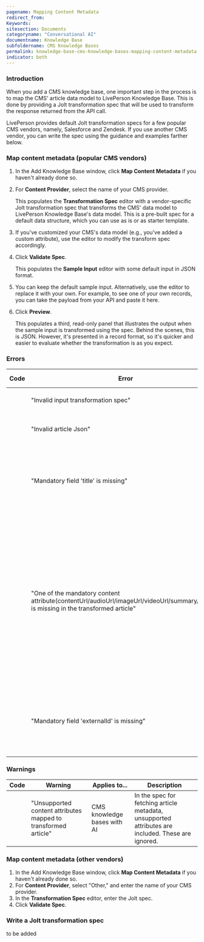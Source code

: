 ```yaml
---
pagename: Mapping Content Metadata
redirect_from:
Keywords:
sitesection: Documents
categoryname: "Conversational AI"
documentname: Knowledge Base
subfoldername: CMS Knowledge Bases
permalink: knowledge-base-cms-knowledge-bases-mapping-content-metadata.html
indicator: both
---
```


### Introduction

When you add a CMS knowledge base, one important step in the process is to map the CMS' article data model to LivePerson Knowledge Base. This is done by providing a Jolt transformation spec that will be used to transform the response returned from the API call.

LivePerson provides default Jolt transformation specs for a few popular CMS vendors, namely, Salesforce and Zendesk. If you use another CMS vendor, you can write the spec using the guidance and examples farther below.

### Map content metadata (popular CMS vendors)

1. In the Add Knowledge Base window, click **Map Content Metadata** if you haven't already done so. 
2. For **Content Provider**, select the name of your CMS provider.
    
    This populates the **Transformation Spec** editor with a vendor-specific Jolt transformation spec that transforms the CMS' data model to LivePerson Knowledge Base's data model. This is a pre-built spec for a default data structure, which you can use as is or as starter template.

3. If you've customized your CMS's data model (e.g., you've added a custom attribute), use the editor to modify the transform spec accordingly.

4. Click **Validate Spec**.
    
    This populates the **Sample Input** editor with some default input in JSON format. 

5. You can keep the default sample input. Alternatively, use the editor to replace it with your own. For example, to see one of your own records, you can take the payload from your API and paste it here.

6. Click **Preview**.
    
    This populates a third, read-only panel that illustrates the output when the sample input is transformed using the spec. Behind the scenes, this is JSON. However, it's presented in a record format, so it's quicker and easier to evaluate whether the transformation is as you expect.

### Errors

|Code | Error | Applies to... | Description |
| --- | --- | --- | --- |
| | "Invalid input transformation spec" | All CMS knowledge bases | The Jolt transformation spec is invalid. |
| | "Invalid article Json" | All CMS knowledge bases | The JSON for the sample input is invalid. |
| | "Mandatory field 'title' is missing" | All CMS knowledge bases | The article's "title" is not mapped in the Jolt transformation spec. This is a mandatory field in every spec. |
| | "One of the mandatory content attribute(contentUrl/audioUrl/imageUrl/videoUrl/summary/details) is missing in the transformed article" | All CMS knowledge bases | In the spec for fetching article metadata (CMS knowledge base with AI) or in the spec for fetching article suggestions (CMS knowledge base without AI), at least one of these listed attributes must be present, but at least one is not. | 
| | "Mandatory field 'externalId' is missing" | CMS knowledge bases without AI | The article's "externalId" is not mapped in the Jolt transformation spec. This is a mandatory field in the spec. |

### Warnings

| Code | Warning | Applies to... | Description |
| --- | --- | --- | --- |
| | "Unsupported content attributes mapped to transformed article" | CMS knowledge bases with AI | In the spec for fetching article metadata, unsupported attributes are included. These are ignored. |

### Map content metadata (other vendors)

1. In the Add Knowledge Base window, click **Map Content Metadata** if you haven't already done so. 
2. For **Content Provider**, select "Other," and enter the name of your CMS provider.
3. In the **Transformation Spec** editor, enter the Jolt spec.
4. Click **Validate Spec**.

### Write a Jolt transformation spec

to be added